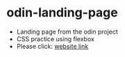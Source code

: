 # odin-landing-page
- Landing page from the odin project
- CSS practice using flexbox
- Please click:
[website link](https://sarthak-kakkar-03.github.io/odin-landing-page/)
